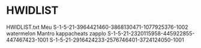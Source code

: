 # HWIDLIST
HWIDLIST.txt
Meu S-1-5-21-3964421460-3868130471-1077925376-1002
watermelon 
Mantro 
kappacheats 
zapplo S-1-5-21-2320115958-445922855-447467423-1001
S-1-5-21-2916424233-2576746401-3724124050-1001
